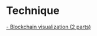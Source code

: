 # Technique


[- Blockchain visualization (2 parts)](https://www.youtube.com/watch?v=_160oMzblY8)  
